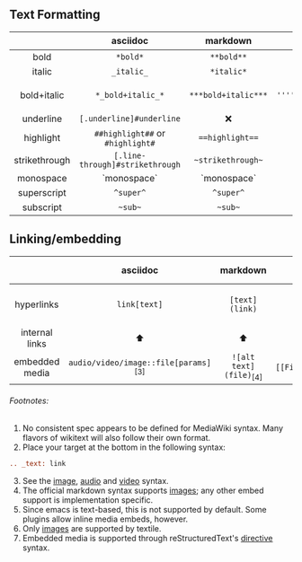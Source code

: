 ## Text Formatting 

| | asciidoc | markdown | mediawiki<sub>[1]</sub> | org-mode | textile | restructuredtext |
| :--: | :--: | :--: | :--: | :--: | :--: | :--: |
| bold | `*bold*` | `**bold**` | `'''bold'''` | `*bold*` | `**bold**` | `**bold**` |
| italic | `_italic_` | `*italic*` | `''italic''` | `/italic/` | `__italic__` | `*italic*` | 
| bold+italic | `*_bold+italic_*` | `***bold+italic***` | `'''''bold+italic'''''` | ❌ | `*_bold+italic_*` or `bold[*+*]italic` | ❌ |
| underline |  `[.underline]#underline` | ❌ | ❌ | `_underlined_` | ❌ | ❌ |
| highlight | `##highlight##` or `#highlight#` | `==highlight==` | ❌ | ❌ | ❌ | ❌ |
| strikethrough | `[.line-through]#strikethrough` | `~strikethrough~` | ❌ | `+strikethrough+` | `-strikethrough-` | ❌ |
| monospace | \`monospace\` | \`monospace\` | ❌ | `=monospace=` | `pre. monospace` | \`\`monospace\`\` |
| superscript | `^super^` | `^super^` | ❌ | `^{sup}` or `^sup^` | ❌ | ❌ |
| subscript | `~sub~` | `~sub~` | ❌ | `_{sub}` or `_sub_` | ❌ | ❌ |

## Linking/embedding

| | asciidoc | markdown | mediawiki | org-mode | textile | restructuredtext |
| :--: | :--: | :--: | :--: | :--: | :--: | :--: |
| hyperlinks | `link[text]` | `[text](link)` | `[[link\|text]]` or `[[link]]` | `[[link][text]]` or `[[link]]`| `"text":link` |  \`text \<link\>\`_ |
| internal links | ⬆️ | ⬆️  | `[link]`, `[link text]` or `link` | ⬆️ | ⬆️ | `text_`<sub>[2]</sub> |
| embedded media | `audio/video/image::file[params]`<sub>[3]</sub> | `![alt text](file)`<sub>[4]</sub> | `[[File:filename.extension\|options\|caption]]` | ❌<sub>[5]</sub> | `!/image.ext!`<sub>[6]</sub> | `.. type:: path`<sub>[7]</sub> |

###### Footnotes: 

1. No consistent spec appears to be defined for MediaWiki syntax. Many flavors of wikitext will also follow their own format.
2. Place your target at the bottom in the following syntax:
```rst
.. _text: link  
```
3. See the [image](https://docs.asciidoctor.org/asciidoc/latest/syntax-quick-reference/#images), [audio](https://docs.asciidoctor.org/asciidoc/latest/syntax-quick-reference/#audio) and [video](https://docs.asciidoctor.org/asciidoc/latest/syntax-quick-reference/#videos) syntax.
4. The official markdown syntax supports [images](https://www.markdownguide.org/basic-syntax/#images); any other embed support is implementation specific.
5. Since emacs is text-based, this is not supported by default. Some plugins allow inline media embeds, however.
6. Only [images](https://textile-lang.com/doc/images) are supported by textile.
7. Embedded media is supported through reStructuredText's [directive](https://docutils.sourceforge.io/docs/ref/rst/directives.html) syntax.